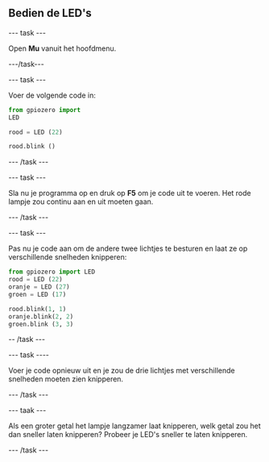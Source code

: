 ## Bedien de LED's

\--- task \---

Open **Mu** vanuit het hoofdmenu.

\---/task\---

\--- task \---

Voer de volgende code in:

```python
from gpiozero import 
LED 

rood = LED (22)

rood.blink ()
```

\--- /task \---

\--- task \---

Sla nu je programma op en druk op **F5** om je code uit te voeren. Het rode lampje zou continu aan en uit moeten gaan.

\--- /task \---

\--- task \---

Pas nu je code aan om de andere twee lichtjes te besturen en laat ze op verschillende snelheden knipperen:

```python
from gpiozero import LED
rood = LED (22)
oranje = LED (27)
groen = LED (17)

rood.blink(1, 1)
oranje.blink(2, 2)
groen.blink (3, 3)
```

-- /task \---

\--- task \----

Voer je code opnieuw uit en je zou de drie lichtjes met verschillende snelheden moeten zien knipperen.

\--- /task \---

\--- taak \---

Als een groter getal het lampje langzamer laat knipperen, welk getal zou het dan sneller laten knipperen? Probeer je LED's sneller te laten knipperen.

\--- /task \---